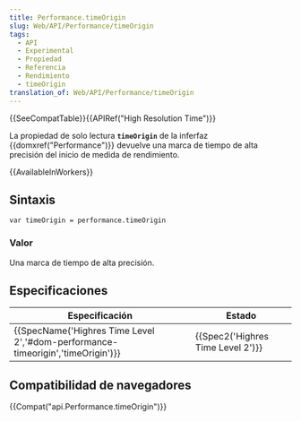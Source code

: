 ```yaml
---
title: Performance.timeOrigin
slug: Web/API/Performance/timeOrigin
tags:
  - API
  - Experimental
  - Propiedad
  - Referencia
  - Rendimiento
  - timeOrigin
translation_of: Web/API/Performance/timeOrigin
---
```

{{SeeCompatTable}}{{APIRef("High Resolution Time")}}

La propiedad de solo lectura **`timeOrigin`** de la inferfaz {{domxref("Performance")}} devuelve una marca de tiempo de alta precisión del inicio de medida de rendimiento.

{{AvailableInWorkers}}

## Sintaxis

    var timeOrigin = performance.timeOrigin

### Valor

Una marca de tiempo de alta precisión.

## Especificaciones

| Especificación                                                                                           | Estado                                       |
| -------------------------------------------------------------------------------------------------------- | -------------------------------------------- |
| {{SpecName('Highres Time Level 2','#dom-performance-timeorigin','timeOrigin')}} | {{Spec2('Highres Time Level 2')}} |

## Compatibilidad de navegadores

{{Compat("api.Performance.timeOrigin")}}
